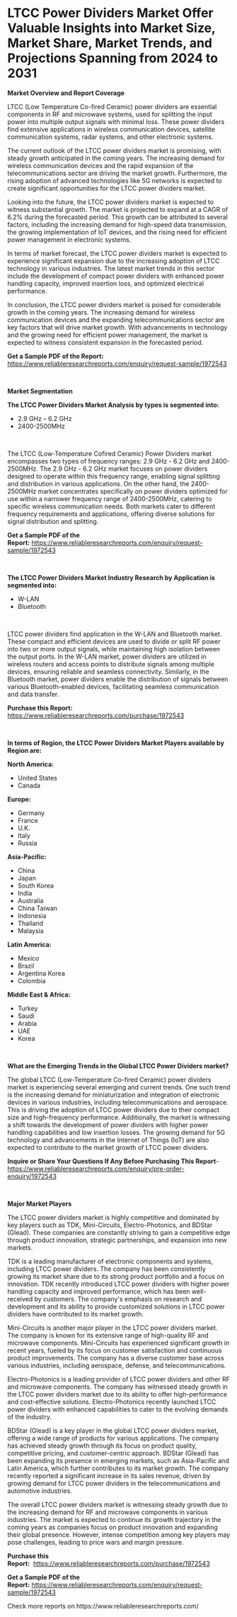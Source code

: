 <p><h1>LTCC Power Dividers Market Offer Valuable Insights into Market Size, Market Share, Market Trends, and Projections Spanning from 2024 to 2031</h1></p><p><strong>Market Overview and Report Coverage</strong></p>
<p><p>LTCC (Low Temperature Co-fired Ceramic) power dividers are essential components in RF and microwave systems, used for splitting the input power into multiple output signals with minimal loss. These power dividers find extensive applications in wireless communication devices, satellite communication systems, radar systems, and other electronic systems.</p><p>The current outlook of the LTCC power dividers market is promising, with steady growth anticipated in the coming years. The increasing demand for wireless communication devices and the rapid expansion of the telecommunications sector are driving the market growth. Furthermore, the rising adoption of advanced technologies like 5G networks is expected to create significant opportunities for the LTCC power dividers market.</p><p>Looking into the future, the LTCC power dividers market is expected to witness substantial growth. The market is projected to expand at a CAGR of 6.2% during the forecasted period. This growth can be attributed to several factors, including the increasing demand for high-speed data transmission, the growing implementation of IoT devices, and the rising need for efficient power management in electronic systems.</p><p>In terms of market forecast, the LTCC power dividers market is expected to experience significant expansion due to the increasing adoption of LTCC technology in various industries. The latest market trends in this sector include the development of compact power dividers with enhanced power handling capacity, improved insertion loss, and optimized electrical performance.</p><p>In conclusion, the LTCC power dividers market is poised for considerable growth in the coming years. The increasing demand for wireless communication devices and the expanding telecommunications sector are key factors that will drive market growth. With advancements in technology and the growing need for efficient power management, the market is expected to witness consistent expansion in the forecasted period.</p></p>
<p><strong>Get a Sample PDF of the Report:</strong> <a href="https://www.reliableresearchreports.com/enquiry/request-sample/1972543">https://www.reliableresearchreports.com/enquiry/request-sample/1972543</a></p>
<p>&nbsp;</p>
<p><strong>Market Segmentation</strong></p>
<p><strong>The LTCC Power Dividers Market Analysis by types is segmented into:</strong></p>
<p><ul><li>2.9 GHz – 6.2 GHz</li><li>2400-2500MHz</li></ul></p>
<p>&nbsp;</p>
<p><p>The LTCC (Low-Temperature Cofired Ceramic) Power Dividers market encompasses two types of frequency ranges: 2.9 GHz - 6.2 GHz and 2400-2500MHz. The 2.9 GHz - 6.2 GHz market focuses on power dividers designed to operate within this frequency range, enabling signal splitting and distribution in various applications. On the other hand, the 2400-2500MHz market concentrates specifically on power dividers optimized for use within a narrower frequency range of 2400-2500MHz, catering to specific wireless communication needs. Both markets cater to different frequency requirements and applications, offering diverse solutions for signal distribution and splitting.</p></p>
<p><strong>Get a Sample PDF of the Report:</strong>&nbsp;<a href="https://www.reliableresearchreports.com/enquiry/request-sample/1972543">https://www.reliableresearchreports.com/enquiry/request-sample/1972543</a></p>
<p>&nbsp;</p>
<p><strong>The LTCC Power Dividers Market Industry Research by Application is segmented into:</strong></p>
<p><ul><li>W-LAN</li><li>Bluetooth</li></ul></p>
<p>&nbsp;</p>
<p><p>LTCC power dividers find application in the W-LAN and Bluetooth market. These compact and efficient devices are used to divide or split RF power into two or more output signals, while maintaining high isolation between the output ports. In the W-LAN market, power dividers are utilized in wireless routers and access points to distribute signals among multiple devices, ensuring reliable and seamless connectivity. Similarly, in the Bluetooth market, power dividers enable the distribution of signals between various Bluetooth-enabled devices, facilitating seamless communication and data transfer.</p></p>
<p><strong>Purchase this Report:</strong>&nbsp; <a href="https://www.reliableresearchreports.com/purchase/1972543">https://www.reliableresearchreports.com/purchase/1972543</a></p>
<p>&nbsp;</p>
<p><strong>In terms of Region, the LTCC Power Dividers Market Players available by Region are:</strong></p>
<p>
    <p> <strong> North America: </strong>
        <ul>
            <li>United States</li>
            <li>Canada</li>
        </ul>
        </p> 
    <p> <strong> Europe: </strong>
        <ul>
            <li>Germany</li>
            <li>France</li>
            <li>U.K.</li>
            <li>Italy</li>
            <li>Russia</li>
        </ul>
        </p> 
    <p> <strong> Asia-Pacific: </strong>
        <ul>
            <li>China</li>
            <li>Japan</li>
            <li>South Korea</li>
            <li>India</li>
            <li>Australia</li>
            <li>China Taiwan</li>
            <li>Indonesia</li>
            <li>Thailand</li>
            <li>Malaysia</li>
        </ul>
        </p> 
    <p> <strong> Latin America: </strong>
        <ul>
            <li>Mexico</li>
            <li>Brazil</li>
            <li>Argentina Korea</li>
            <li>Colombia</li>
        </ul>
        </p> 
    <p> <strong> Middle East & Africa: </strong>
        <ul>
            <li>Turkey</li>
            <li>Saudi</li>
            <li>Arabia</li>
            <li>UAE</li>
            <li>Korea</li>
        </ul>
    </p>
    </p>
<p>&nbsp;</p>
<p><strong>What are the Emerging Trends in the Global LTCC Power Dividers market?</strong></p>
<p><p>The global LTCC (Low-Temperature Co-fired Ceramic) power dividers market is experiencing several emerging and current trends. One such trend is the increasing demand for miniaturization and integration of electronic devices in various industries, including telecommunications and aerospace. This is driving the adoption of LTCC power dividers due to their compact size and high-frequency performance. Additionally, the market is witnessing a shift towards the development of power dividers with higher power handling capabilities and low insertion losses. The growing demand for 5G technology and advancements in the Internet of Things (IoT) are also expected to contribute to the market growth of LTCC power dividers.</p></p>
<p><strong>Inquire or Share Your Questions If Any Before Purchasing This Report</strong>- <a href="https://www.reliableresearchreports.com/enquiry/pre-order-enquiry/1972543">https://www.reliableresearchreports.com/enquiry/pre-order-enquiry/1972543</a></p>
<p>&nbsp;</p>
<p><strong>Major Market Players</strong></p>
<p><p>The LTCC power dividers market is highly competitive and dominated by key players such as TDK, Mini-Circuits, Electro-Photonics, and BDStar (Glead). These companies are constantly striving to gain a competitive edge through product innovation, strategic partnerships, and expansion into new markets.</p><p>TDK is a leading manufacturer of electronic components and systems, including LTCC power dividers. The company has been consistently growing its market share due to its strong product portfolio and a focus on innovation. TDK recently introduced LTCC power dividers with higher power handling capacity and improved performance, which has been well-received by customers. The company's emphasis on research and development and its ability to provide customized solutions in LTCC power dividers have contributed to its market growth.</p><p>Mini-Circuits is another major player in the LTCC power dividers market. The company is known for its extensive range of high-quality RF and microwave components. Mini-Circuits has experienced significant growth in recent years, fueled by its focus on customer satisfaction and continuous product improvements. The company has a diverse customer base across various industries, including aerospace, defense, and telecommunications.</p><p>Electro-Photonics is a leading provider of LTCC power dividers and other RF and microwave components. The company has witnessed steady growth in the LTCC power dividers market due to its ability to offer high-performance and cost-effective solutions. Electro-Photonics recently launched LTCC power dividers with enhanced capabilities to cater to the evolving demands of the industry.</p><p>BDStar (Glead) is a key player in the global LTCC power dividers market, offering a wide range of products for various applications. The company has achieved steady growth through its focus on product quality, competitive pricing, and customer-centric approach. BDStar (Glead) has been expanding its presence in emerging markets, such as Asia-Pacific and Latin America, which further contributes to its market growth. The company recently reported a significant increase in its sales revenue, driven by growing demand for LTCC power dividers in the telecommunications and automotive industries.</p><p>The overall LTCC power dividers market is witnessing steady growth due to the increasing demand for RF and microwave components in various industries. The market is expected to continue its growth trajectory in the coming years as companies focus on product innovation and expanding their global presence. However, intense competition among key players may pose challenges, leading to price wars and margin pressure.</p></p>
<p><strong>Purchase this Report:</strong>&nbsp;&nbsp;<a href="https://www.reliableresearchreports.com/purchase/1972543">https://www.reliableresearchreports.com/purchase/1972543</a></p>
<p></p>
<p><strong>Get a Sample PDF of the Report:</strong>&nbsp;<a href="https://www.reliableresearchreports.com/enquiry/request-sample/1972543">https://www.reliableresearchreports.com/enquiry/request-sample/1972543</a></p>
<p>Check more reports on https://www.reliableresearchreports.com/</p>